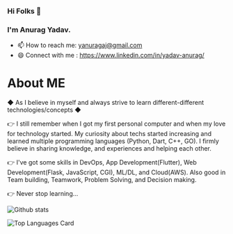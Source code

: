 ### Hi Folks 👋
### I'm Anurag Yadav.

- 📫 How to reach me: yanuragaj@gmail.com
- 😄 Connect with me : https://www.linkedin.com/in/yadav-anurag/

# About ME
◆ As I believe in myself and always strive to learn different-different technologies/concepts ◆ 

👉 I still remember when I got my first personal computer and when my love for technology started. My curiosity about techs started increasing and learned multiple programming languages (Python, Dart, C++, GO). I firmly believe in sharing knowledge, and experiences and helping each other. 

👉 I've got some skills in DevOps, App Development(Flutter), Web Development(Flask, JavaScript, CGI), ML/DL, and Cloud(AWS). Also good in Team building, Teamwork, Problem Solving, and Decision making. 

👉 Never stop learning...


![Github stats](https://github-readme-stats.vercel.app/api?username=yanuragaj&theme=highcontrast&show_icons=true&count_private=true)

![Top Languages Card](https://github-readme-stats.vercel.app/api/top-langs/?username=yanuragaj)
